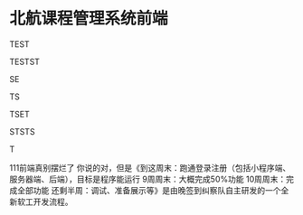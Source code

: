 # 北航课程管理系统前端

TEST

TESTST

SE

TS

TSET

STSTS

T


111前端真别摆烂了
你说的对，但是《到这周末：跑通登录注册（包括小程序端、服务器端、后端），目标是程序能运行
9周周末：大概完成50%功能
10周周末：完成全部功能
还剩半周：调试、准备展示等》是由晚签到纠察队自主研发的一个全新软工开发流程。